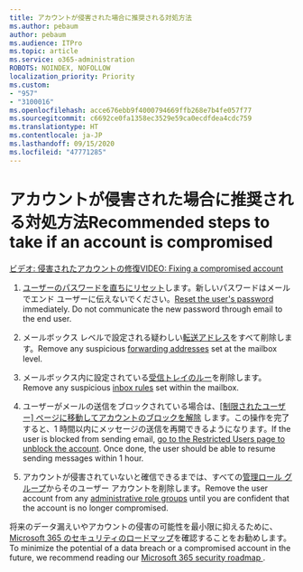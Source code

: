 ```yaml
---
title: アカウントが侵害された場合に推奨される対処方法
ms.author: pebaum
author: pebaum
ms.audience: ITPro
ms.topic: article
ms.service: o365-administration
ROBOTS: NOINDEX, NOFOLLOW
localization_priority: Priority
ms.custom:
- "957"
- "3100016"
ms.openlocfilehash: acce676ebb9f4000794669ffb268e7b4fe057f77
ms.sourcegitcommit: c6692ce0fa1358ec3529e59ca0ecdfdea4cdc759
ms.translationtype: HT
ms.contentlocale: ja-JP
ms.lasthandoff: 09/15/2020
ms.locfileid: "47771285"
---
```

# <a name="recommended-steps-to-take-if-an-account-is-compromised"></a><span data-ttu-id="9cb2c-102">アカウントが侵害された場合に推奨される対処方法</span><span class="sxs-lookup"><span data-stu-id="9cb2c-102">Recommended steps to take if an account is compromised</span></span>

[<span data-ttu-id="9cb2c-103">ビデオ: 侵害されたアカウントの修復</span><span class="sxs-lookup"><span data-stu-id="9cb2c-103">VIDEO: Fixing a compromised account</span></span>](https://www.microsoft.com/videoplayer/embed/RE2jvOb?pid=ocpVideo0-innerdiv-oneplayer&amp;postJsllMsg=true&amp;maskLevel=20&amp;autoplay=true)
  
1. <span data-ttu-id="9cb2c-p101">[ユーザーのパスワードを直ちにリセット](https://docs.microsoft.com/microsoft-365/admin/add-users/reset-passwords)します。新しいパスワードはメールでエンド ユーザーに伝えないでください。</span><span class="sxs-lookup"><span data-stu-id="9cb2c-p101">[Reset the user's password](https://docs.microsoft.com/microsoft-365/admin/add-users/reset-passwords) immediately. Do not communicate the new password through email to the end user.</span></span>

2. <span data-ttu-id="9cb2c-106">メールボックス レベルで設定される疑わしい[転送アドレス](https://docs.microsoft.com/microsoft-365/admin/email/configure-email-forwarding)をすべて削除します。</span><span class="sxs-lookup"><span data-stu-id="9cb2c-106">Remove any suspicious [forwarding addresses](https://docs.microsoft.com/microsoft-365/admin/email/configure-email-forwarding) set at the mailbox level.</span></span>

3. <span data-ttu-id="9cb2c-107">メールボックス内に設定されている[受信トレイのルー](https://support.office.com/article/1433E3A0-7FB0-4999-B536-50E05CB67FED)を削除します。</span><span class="sxs-lookup"><span data-stu-id="9cb2c-107">Remove any suspicious [inbox rules](https://support.office.com/article/1433E3A0-7FB0-4999-B536-50E05CB67FED) set within the mailbox.</span></span>

4. <span data-ttu-id="9cb2c-p102">ユーザーがメールの送信をブロックされている場合は、[[制限されたユーザー] ページに移動してアカウントのブロックを解除](https://protection.office.com/?hash=/restrictedusers) します。この操作を完了すると、1 時間以内にメッセージの送信を再開できるようになります。</span><span class="sxs-lookup"><span data-stu-id="9cb2c-p102">If the user is blocked from sending email, [go to the Restricted Users page to unblock the account](https://protection.office.com/?hash=/restrictedusers). Once done, the user should be able to resume sending messages within 1 hour.</span></span>

5. <span data-ttu-id="9cb2c-110">アカウントが侵害されていないと確信できるまでは、すべての[管理ロール グループ](https://docs.microsoft.com/microsoft-365/admin/add-users/assign-admin-roles)からそのユーザー アカウントを削除します。</span><span class="sxs-lookup"><span data-stu-id="9cb2c-110">Remove the user account from any [administrative role groups](https://docs.microsoft.com/microsoft-365/admin/add-users/assign-admin-roles) until you are confident that the account is no longer compromised.</span></span>

<span data-ttu-id="9cb2c-111">将来のデータ漏えいやアカウントの侵害の可能性を最小限に抑えるために、[Microsoft 365 のセキュリティのロードマップ](https://docs.microsoft.com//office365/securitycompliance/security-roadmap)を確認することをお勧めします。</span><span class="sxs-lookup"><span data-stu-id="9cb2c-111">To minimize the potential of a data breach or a compromised account in the future, we recommend reading our [Microsoft 365 security roadmap ](https://docs.microsoft.com//office365/securitycompliance/security-roadmap).</span></span>
  